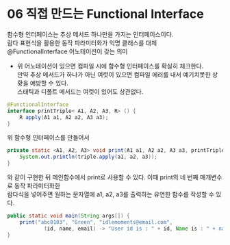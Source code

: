 # 06 직접 만드는 Functional Interface

함수형 인터페이스는 추상 메서드 하나만을 가지는 인터페이스이다.  
람다 표현식을 활용한 동작 파라미터화가 익명 클래스를 대체  
@FunctionalInterface 어노테이션이 갖는 의미  
- 위 어노테이션이 있으면 컴파일 시에 함수형 인터페이스를 확실히 체크한다.  
만약 추상 메서드가 하나가 아닌 여럿이 있으면 컴파일 에러를 내서 예기치못한 상황을 예방할 수 있다.  
스태틱과 디폴트 메서드는 여럿이 있어도 상관없다.  

```java
@FunctionalInterface
interface printTriple< A1, A2, A3, R> () {
	R apply(A1 a1, A2 a2, A3 a3);
}
```
위 함수형 인터페이스를 만들어서
```java
private static <A1, A2, A3> void print(A1 a1, A2 a2, A3 a3, printTriple<A1, A2, A3, String> triple) {
	System.out.println(triple.apply(a1, a2, a3));
}
```
와 같이 구현한 뒤 메인함수에서 print로 사용할 수 있다. 이때 print의 네 번째 매개변수로 동작 파라미터화한  
람다식을 넣어주면 원하는 문자열에 a1, a2, a3를 출력하는 유연한 함수를 작성할 수 있다.

```java
public static void main(String args[]) {
	print("abc0103", "Green", "idlemoments@email.com", 
			(id, name, email) -> "User id is : " + id, Name is : " + name, "Email : " + email);
}
```

